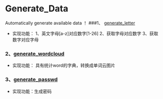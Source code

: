 # Generate_Data
Automatically generate available data ！
###1、 [generate_letter](https://github.com/luckysue/Generate_Data-and-Machine_Learning/blob/master/Python/data_generate/generate_letter.py)
- 实现功能：
1、英文字母[a-z]对应数字[1-26]
2、获取字母对应数字
3、获取数字对应字母
 
### 2、[generate_wordcloud](https://github.com/luckysue/Generate_Data-and-Machine_Learning/blob/master/Python/data_generate/generate_wordcloud.py)
- 实现功能：
具有统计word的字典，转换成单词云图片

### 3、[generate_passwd](https://github.com/luckysue/Generate_Data-and-Machine_Learning/blob/master/Python/data_generate/generate_passwd.py)
- 实现功能：生成密码
